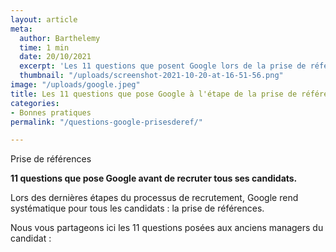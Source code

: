 ```yaml
---
layout: article
meta:
  author: Barthelemy
  time: 1 min
  date: 20/10/2021
  excerpt: 'Les 11 questions que posent Google lors de la prise de références '
  thumbnail: "/uploads/screenshot-2021-10-20-at-16-51-56.png"
image: "/uploads/google.jpeg"
title: Les 11 questions que pose Google à l'étape de la prise de références
categories:
- Bonnes pratiques
permalink: "/questions-google-prisesderef/"

---
```

Prise de références

**11 questions que pose Google avant de recruter tous ses candidats.**

Lors des dernières étapes du processus de recrutement, Google rend systématique pour tous les candidats : la prise de références.

Nous vous partageons ici les 11 questions posées aux anciens managers du candidat :

<!--\[if lte IE 8\]>

<script charset="utf-8" type="text/javascript" src="//js.hsforms.net/forms/v2-legacy.js"></script>

<!\[endif\]-->

<script charset="utf-8" type="text/javascript" src="//js.hsforms.net/forms/v2.js"></script>

<script>
  
hbspt.forms.create({
  
region: "na1",
  
portalId: "9017898",
  
formId: "ebc65587-7023-4592-84b2-88178d6b6364"
  
});
  
</script>